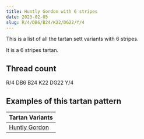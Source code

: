 ```yaml
---
title: Huntly Gordon with 6 stripes
date: 2023-02-05
slug: R/4/DB6/B24/K22/DG22/Y/4
---
```

This is a list of all the tartan sett variants with 6 stripes.

It is a 6 stripes tartan.


## Thread count
R/4 DB6 B24 K22 DG22 Y/4

## Examples of this tartan pattern

| Tartan Variants |
|---------------|
| [Huntly Gordon](/variants/r/4/db6/b24/k22/dg22/y/4-b606090-db102040-dg004010-k000000-rc00000-yf0c000)||
